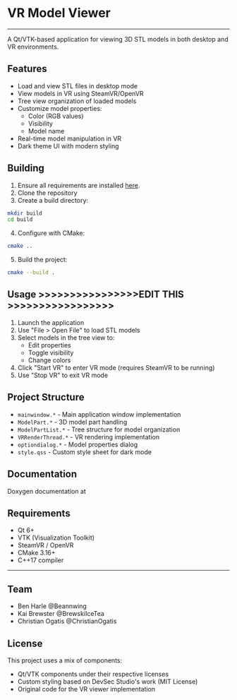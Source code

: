 # VR Model Viewer
---
A Qt/VTK-based application for viewing 3D STL models in both desktop and VR environments.

## Features

- Load and view STL files in desktop mode
- View models in VR using SteamVR/OpenVR
- Tree view organization of loaded models
- Customize model properties:
  - Color (RGB values)
  - Visibility
  - Model name
- Real-time model manipulation in VR
- Dark theme UI with modern styling

## Building

1. Ensure all requirements are installed [here](##-requirements).
2. Clone the repository
3. Create a build directory:
```sh
mkdir build
cd build
```
4. Configure with CMake:
```sh
cmake ..
```
5. Build the project:
```sh
cmake --build .
```

## Usage >>>>>>>>>>>>>>>>EDIT THIS >>>>>>>>>>>>>>>>>

1. Launch the application
2. Use "File > Open File" to load STL models 
3. Select models in the tree view to:
   - Edit properties
   - Toggle visibility
   - Change colors
4. Click "Start VR" to enter VR mode (requires SteamVR to be running)
5. Use "Stop VR" to exit VR mode


## Project Structure

- `mainwindow.*` - Main application window implementation
- `ModelPart.*` - 3D model part handling
- `ModelPartList.*` - Tree structure for model organization
- `VRRenderThread.*` - VR rendering implementation
- `optiondialog.*` - Model properties dialog
- `style.qss` - Custom style sheet for dark mode

## Documentation
Doxygen documentation at 

## Requirements

- Qt 6+
- VTK (Visualization Toolkit)
- SteamVR / OpenVR
- CMake 3.16+
- C++17 compiler

---

## Team

- Ben Harle @Beannwing
- Kai Brewster @BrewskiIceTea
- Christian Ogatis @ChristianOgatis

## License

This project uses a mix of components:
- Qt/VTK components under their respective licenses
- Custom styling based on DevSec Studio's work (MIT License)
- Original code for the VR viewer implementation
